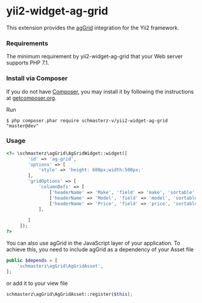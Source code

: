 # yii2-widget-ag-grid
This extension provides the [agGrid](https://www.ag-grid.com/) integration for the Yii2 framework.

### Requirements

The minimum requirement by yii2-widget-ag-grid that your Web server supports PHP 7.1.

### Install via Composer

If you do not have [Composer](http://getcomposer.org/), you may install it by following the instructions
at [getcomposer.org](http://getcomposer.org/doc/00-intro.md#installation-nix).

Run

```
$ php composer.phar require schmasterz-v/yii2-widget-ag-grid "master@dev"
```

### Usage

```php
<?= \schmasterz\agGrid\AgGridWidget::widget([
        'id' => 'ag-grid',
        'options' => [
            'style' => 'height: 600px;width:500px;'
        ],
        'gridOptions' => [
            'columnDefs' => [
                ['headerName' => 'Make', 'field' => 'make', 'sortable' => true],
                ['headerName' => 'Model', 'field' => 'model', 'sortable' => true],
                ['headerName' => 'Price', 'field' => 'price', 'sortable' => true],
            ],
            
        ]
     ]);
?>
```
You can also use agGrid in the JavaScript layer of your application. To achieve this, you need to include agGrid as a dependency of your Asset file
```php
public $depends = [
    'schmasterz\agGrid\AgGridAsset',
];
```
or add it to your view file
```php
schmasterz\agGrid\AgGridAsset::register($this);
```


